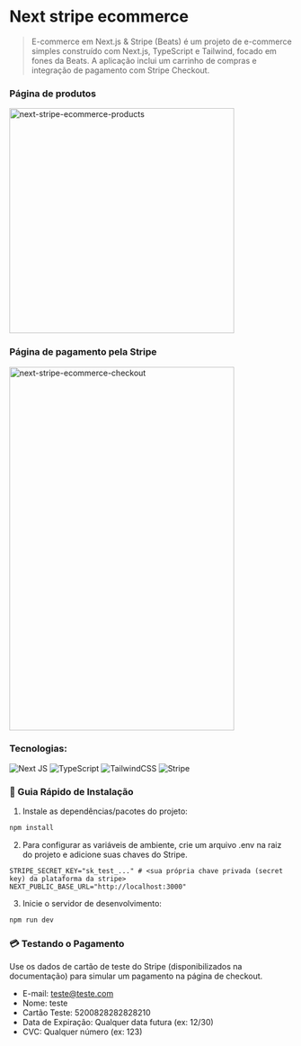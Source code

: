 # Next stripe ecommerce

> E-commerce em Next.js & Stripe (Beats) é um projeto de e-commerce simples construído com Next.js, TypeScript e Tailwind, focado em fones da Beats. A aplicação inclui um carrinho de compras e integração de pagamento com Stripe Checkout.

### Página de produtos
<img width="400" alt="next-stripe-ecommerce-products" src="https://github.com/user-attachments/assets/37134dc3-c310-4007-9733-95a4f67568a0" />

### Página de pagamento pela Stripe
<img width="400" height="646" alt="next-stripe-ecommerce-checkout" src="https://github.com/user-attachments/assets/99259f9a-c99f-4ca2-9cfe-97b19641024c" />


### Tecnologias:

![Next JS](https://img.shields.io/badge/Next-black?style=for-the-badge&logo=next.js&logoColor=white)
![TypeScript](https://img.shields.io/badge/typescript-%23007ACC.svg?style=for-the-badge&logo=typescript&logoColor=white)
![TailwindCSS](https://img.shields.io/badge/tailwindcss-%2338B2AC.svg?style=for-the-badge&logo=tailwind-css&logoColor=white)
![Stripe](https://img.shields.io/badge/Stripe-5469d4?style=for-the-badge&logo=stripe&logoColor=ffffff)

### 🚀 Guia Rápido de Instalação
1. Instale as dependências/pacotes do projeto:

```Bash
npm install
```

2. Para configurar as variáveis de ambiente, crie um arquivo .env na raiz do projeto e adicione suas chaves do Stripe.

```.env
STRIPE_SECRET_KEY="sk_test_..." # <sua própria chave privada (secret key) da plataforma da stripe>
NEXT_PUBLIC_BASE_URL="http://localhost:3000"
```

3. Inicie o servidor de desenvolvimento:

```Bash
npm run dev
```

### 💳 Testando o Pagamento
Use os dados de cartão de teste do Stripe (disponibilizados na documentação) para simular um pagamento na página de checkout.

- E-mail: teste@teste.com
- Nome: teste
- Cartão Teste: 5200828282828210
- Data de Expiração: Qualquer data futura (ex: 12/30)
- CVC: Qualquer número (ex: 123)
